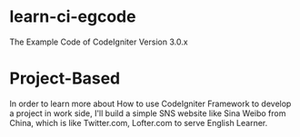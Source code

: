 # learn-ci-egcode
The Example Code of CodeIgniter Version 3.0.x

# Project-Based
In order to learn more about How to use CodeIgniter Framework to develop a project in work side, I'll build a simple SNS website like Sina Weibo from China, which is like Twitter.com, Lofter.com to serve English Learner.


